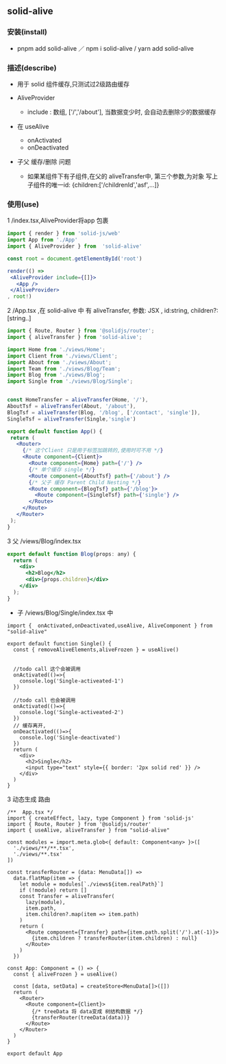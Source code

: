 ## solid-alive

### 安装(install)
 - pnpm add solid-alive ／ npm i solid-alive / yarn add solid-alive
### 描述(describe)
- 用于 solid 组件缓存,只测试过2级路由缓存
- AliveProvider 
  - include : 数组,  ['/','/about'], 当数据变少时, 会自动去删除少的数据缓存
- 在 useAlive 
  - onActivated
  - onDeactivated

- 子父 缓存/删除 问题
  -  如果某组件下有子组件,在父的 aliveTransfer中, 
    第三个参数,为对象 写上子组件的唯一id: {children:['/childrenId','asf',...]}



###  使用(use)
 1 /index.tsx,AliveProvider将app 包裹
 ```jsx
import { render } from 'solid-js/web'
import App from './App'
import { AliveProvider } from  'solid-alive'

const root = document.getElementById('root')

render(() => 
  <AliveProvider include={[]}>
    <App />
  </AliveProvider>
, root!)
 ```

2 /App.tsx ,在 solid-alive 中 有 aliveTransfer, 参数: JSX , id:string, children?:[string..]
 ```jsx
 import { Route, Router } from '@solidjs/router';
import { aliveTransfer } from 'solid-alive';

import Home from './views/Home';
import Client from './views/Client';
import About from './views/About';
import Team from './views/Blog/Team';
import Blog from './views/Blog';
import Single from './views/Blog/Single';


const HomeTransfer = aliveTransfer(Home, '/'),
 AboutTsf = aliveTransfer(About, '/about'),
 BlogTsf = aliveTransfer(Blog, '/blog', ['/contact', 'single']),
 SingleTsf = aliveTransfer(Single,'single')

export default function App() {
  return (
    <Router>
      {/* 这个Client 只是用于标签加跳转的,使用时可不用 */}
      <Route component={Client}>
        <Route component={Home} path={'/'} />
        {/* 单个缓存 single */}
        <Route component={AboutTsf} path={'/about'} />
        {/* 父子 缓存 Parent Child Nesting */}
        <Route component={BlogTsf} path={'/blog'}>
          <Route component={SingleTsf} path={'single'} />
        </Route>
      </Route>
    </Router>
  );
}
 ```
3 父 /views/Blog/index.tsx 
```jsx
export default function Blog(props: any) {
  return (
    <div>
      <h2>Blog</h2>
      <div>{props.children}</div>
    </div>
  );
}
```

-  子  /views/Blog/Single/index.tsx 中
```tsx
import {  onActivated,onDeactivated,useAlive, AliveComponent } from "solid-alive"

export default function Single() {
  const { removeAliveElements,aliveFrozen } = useAlive()


  //todo call 这个会被调用
  onActivated(()=>{
    console.log('Single-activeated-1') 
  })
 
  //todo call 也会被调用
  onActivated(()=>{
    console.log('Single-activeated-2')
  })
  // 缓存离开,
  onDeactivated(()=>{
    console.log('Single-deactivated')
  })
  return (
    <div>
      <h2>Single</h2>
      <input type="text" style={{ border: '2px solid red' }} />
    </div>
  )
}
```

3 动态生成 路由
```tsx
/**  App.tsx */
import { createEffect, lazy, type Component } from 'solid-js'
import { Route, Router } from '@solidjs/router'
import { useAlive, aliveTransfer } from "solid-alive"

const modules = import.meta.glob<{ default: Component<any> }>([
  './views/**/**.tsx',
  './views/**.tsx'
])

const transferRouter = (data: MenuData[]) =>
  data.flatMap(item => {
    let module = modules[`./views${item.realPath}`]
    if (!module) return []
    const Transfer = aliveTransfer(
      lazy(module),
      item.path,
      item.children?.map(item => item.path)
    )
    return (
      <Route component={Transfer} path={item.path.split('/').at(-1)}>
        {item.children ? transferRouter(item.children) : null}
      </Route>
    )
  })

const App: Component = () => {
  const { aliveFrozen } = useAlive()

  const [data, setData] = createStore<MenuData[]>([])
  return (
    <Router>
      <Route component={Client}>
        {/* treeData 将 data变成 树结构数据 */}
        {transferRouter(treeData(data))}
      </Route>
    </Router>
  )
}

export default App
```